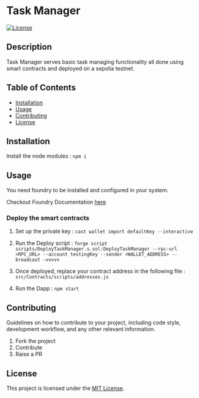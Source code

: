 # Task Manager

[![License](https://img.shields.io/badge/license-MIT-blue.svg)](LICENSE)

## Description

Task Manager serves basic task managing functionality all done using smart contracts and deployed on a sepolia testnet. 

## Table of Contents

- [Installation](#installation)
- [Usage](#usage)
- [Contributing](#contributing)
- [License](#license)

## Installation

Install the node modules :
```npm i```

## Usage

You need foundry to be installed and configured in your system. 

Checkout Foundry Documentation [here](https://book.getfoundry.sh/getting-started/installation)

### Deploy the smart contracts

1. Set up the private key : ```cast wallet import defaultKey --interactive```

2. Run the Deploy script : 
```forge script scripts/DeployTaskManager.s.sol:DeployTaskManager --rpc-url <RPC_URL> --account testingKey --sender <WALLET_ADDRESS> --broadcast -vvvvv```

3. Once deployed, replace your contract address in the following file : 
```src/Contracts/scripts/addresses.js```

4. Run the Dapp : ```npm start```

## Contributing

Guidelines on how to contribute to your project, including code style, development workflow, and any other relevant information.

1. Fork the project
2. Contribute
3. Raise a PR

## License

This project is licensed under the [MIT License](LICENSE).